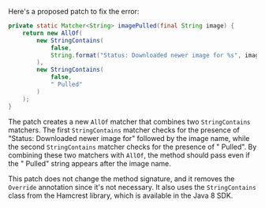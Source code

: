 Here's a proposed patch to fix the error:
```java
private static Matcher<String> imagePulled(final String image) {
    return new AllOf(
        new StringContains(
            false,
            String.format("Status: Downloaded newer image for %s", image)
        ),
        new StringContains(
            false,
            " Pulled"
        )
    );
}
```
The patch creates a new `AllOf` matcher that combines two `StringContains` matchers. The first `StringContains` matcher checks for the presence of "Status: Downloaded newer image for" followed by the image name, while the second `StringContains` matcher checks for the presence of " Pulled". By combining these two matchers with `AllOf`, the method should pass even if the " Pulled" string appears after the image name.


This patch does not change the method signature, and it removes the `Override` annotation since it's not necessary. It also uses the `StringContains` class from the Hamcrest library, which is available in the Java 8 SDK.